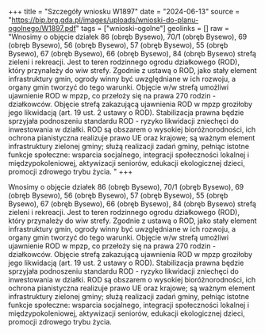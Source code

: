 +++
title = "Szczegóły wniosku W1897"
date = "2024-06-13"
source = "https://bip.brg.gda.pl/images/uploads/wnioski-do-planu-ogolnego/W1897.pdf"
tags = ["wnioski-ogolne"]
geolinks = []
raw = "Wnosimy o objęcie działek 86 (obręb Bysewo), 70/1 (obręb Bysewo), 69 (obręb Bysewo), 56 (obręb Bysewo), 57 (obręb Bysewo), 55 (obręb Bysewo), 67 (obręb Bysewo), 66 (obręb Bysewo), 84 (obręb Bysewo) strefą zieleni i rekreacji. Jest to teren rodzinnego ogrodu działkowego (ROD), który przynależy do wiw strefy. Zgodnie z ustawą o ROD, jako stały element infrastruktury gmin, ogrody winny być uwzględniane w ich rozwoju, a organy gmin tworzyć do tego warunki. Objęcie w/w strefą umożliwi ujawnienie ROD w mpzp, co przełoży się na prawa 270 rodzin - działkowców. Objęcie strefą zakazującą ujawnienia ROD w mpzp groziłoby jego likwidacją (art. 19 ust. 2 ustawy o ROD). Stabilizacja prawna będzie sprzyjała podnoszeniu standardu ROD - ryzyko likwidacji zniechęci do inwestowania w działki. ROD są obszarem o wysokiej bioróżnorodności, ich ochrona pianistyczna realizuje prawo UE oraz krajowe; są ważnym element infrastruktury zielonej gminy; służą realizacji zadań gminy, pełniąc istotne funkcje społeczne: wsparcia socjalnego, integracji społeczności lokalnej i międzypokoleniowej, aktywizacji seniorów, edukacji ekologicznej dzieci, promocji zdrowego trybu życia. "
+++

Wnosimy o objęcie działek 86 (obręb Bysewo), 70/1 (obręb Bysewo), 69 (obręb Bysewo), 56 (obręb
Bysewo), 57 (obręb Bysewo), 55 (obręb Bysewo), 67 (obręb Bysewo), 66 (obręb Bysewo), 84 (obręb Bysewo)
strefą zieleni i rekreacji. Jest to teren rodzinnego ogrodu działkowego (ROD), który przynależy do wiw strefy.
Zgodnie z ustawą o ROD, jako stały element infrastruktury gmin, ogrody winny być uwzględniane w ich rozwoju, a
organy gmin tworzyć do tego warunki. Objęcie w/w strefą umożliwi ujawnienie ROD w mpzp, co przełoży się na
prawa 270 rodzin - działkowców. Objęcie strefą zakazującą ujawnienia ROD w mpzp groziłoby jego likwidacją (art.
19 ust. 2 ustawy o ROD). Stabilizacja prawna będzie sprzyjała podnoszeniu standardu ROD - ryzyko likwidacji
zniechęci do inwestowania w działki. ROD są obszarem o wysokiej bioróżnorodności, ich ochrona pianistyczna
realizuje prawo UE oraz krajowe; są ważnym element infrastruktury zielonej gminy; służą realizacji zadań gminy,
pełniąc istotne funkcje społeczne: wsparcia socjalnego, integracji społeczności lokalnej i międzypokoleniowej,
aktywizacji seniorów, edukacji ekologicznej dzieci, promocji zdrowego trybu życia.




